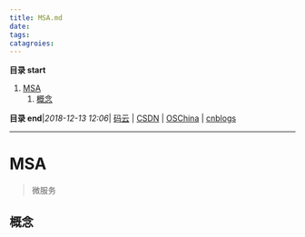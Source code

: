 ```yaml
---
title: MSA.md
date: 
tags: 
catagroies: 
---
```


**目录 start**
 
1. [MSA](#msa)
    1. [概念](#概念)

**目录 end**|_2018-12-13 12:06_| [码云](https://gitee.com/gin9) | [CSDN](http://blog.csdn.net/kcp606) | [OSChina](https://my.oschina.net/kcp1104) | [cnblogs](http://www.cnblogs.com/kuangcp)
****************************************
# MSA
> 微服务

## 概念


